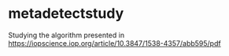 # metadetectstudy
Studying the algorithm presented in https://iopscience.iop.org/article/10.3847/1538-4357/abb595/pdf
